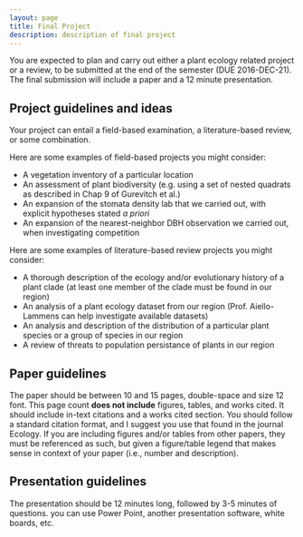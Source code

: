 ```yaml
---
layout: page
title: Final Project
description: description of final project
---
```


You are expected to plan and carry out either a plant ecology related project or a review, to be submitted at the end of the semester (DUE 2016-DEC-21).
The final submission will include a paper and a 12 minute presentation.

## Project guidelines and ideas

Your project can entail a field-based examination, a literature-based review, or some combination.

Here are some examples of field-based projects you might consider:

* A vegetation inventory of a particular location
* An assessment of plant biodiversity (e.g. using a set of nested quadrats as described in Chap 9 of Gurevitch et al.)
* An expansion of the stomata density lab that we carried out, with explicit hypotheses stated *a priori*
* An expansion of the nearest-neighbor DBH observation we carried out, when investigating competition

Here are some examples of literature-based review projects you might consider:

* A thorough description of the ecology and/or evolutionary history of a plant clade (at least one member of the clade must be found in our region)
* An analysis of a plant ecology dataset from our region (Prof. Aiello-Lammens can help investigate available datasets)
* An analysis and description of the distribution of a particular plant species or a group of species in our region
* A review of threats to population persistance of plants in our region

## Paper guidelines

The paper should be between 10 and 15 pages, double-space and size 12 font. 
This page count **does not include** figures, tables, and works cited.
It should include in-text citations and a works cited section.
You should follow a standard citation format, and I suggest you use that found in the journal Ecology.
If you are including figures and/or tables from other papers, they must be referenced as such, but given a figure/table legend that makes sense in context of your paper (i.e., number and description).

## Presentation guidelines

The presentation should be 12 minutes long, followed by 3-5 minutes of questions.
you can use Power Point, another presentation software, white boards, etc.